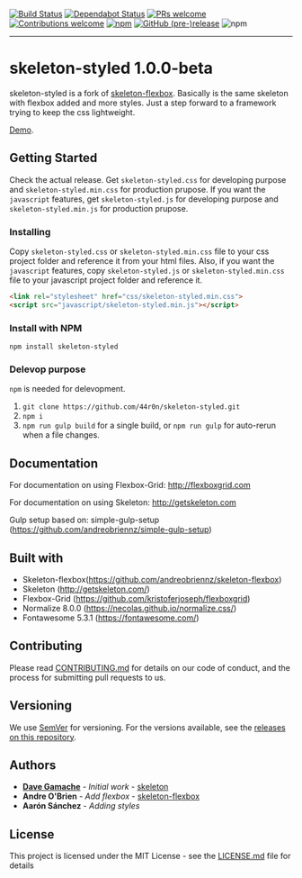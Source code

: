 [![Build Status](https://travis-ci.org/44r0n/skeleton-styled.svg?branch=master)](https://travis-ci.org/44r0n/skeleton-styled)
[![Dependabot Status](https://api.dependabot.com/badges/status?host=github&repo=44r0n/skeleton-styled)](https://dependabot.com)
[![PRs welcome](https://img.shields.io/badge/pull_requests-welcome-brightgreen.svg)](http://makeapullrequest.com/)
[![Contributions welcome](https://img.shields.io/badge/contributions-welcome-brightgreen.svg)](https://github.com/44r0n/skeleton-styled/issues)
[![npm](https://img.shields.io/npm/v/skeleton-styled.svg)](https://www.npmjs.com/package/skeleton-styled)
[![GitHub (pre-)release](https://img.shields.io/github/release/44r0n/skeleton-styled/all.svg)](https://github.com/44r0n/skeleton-styled/releases)
![npm](https://img.shields.io/npm/dt/skeleton-styled.svg)

---

# skeleton-styled 1.0.0-beta

skeleton-styled is a fork of [skeleton-flexbox](https://github.com/andreobriennz/skeleton-flexbox). Basically is the same skeleton with flexbox added and more styles. Just a step forward to a framework trying to keep the css lightweight. 

[Demo](https://44r0n.github.io/skeleton-styled/).

## Getting Started

Check the actual release. Get `skeleton-styled.css` for developing purpose and `skeleton-styled.min.css` for production prupose.
If you want the `javascript` features, get `skeleton-styled.js` for developing purpose and `skeleton-styled.min.js` for production prupose.

### Installing

Copy `skeleton-styled.css` or `skeleton-styled.min.css` file to your css project folder and reference it from your html files.
Also, if you want the `javascript` features, copy `skeleton-styled.js` or `skeleton-styled.min.css` file to your javascript project folder and reference it.

~~~html
<link rel="stylesheet" href="css/skeleton-styled.min.css">
<script src="javascript/skeleton-styled.min.js"></script>
~~~

### Install with NPM

`npm install skeleton-styled`

### Delevop purpose

`npm` is needed for delevopment.

1. `git clone https://github.com/44r0n/skeleton-styled.git`
2. `npm i`
3. `npm run gulp build` for a single build, or `npm run gulp` for auto-rerun when a file changes.

## Documentation

For documentation on using Flexbox-Grid: http://flexboxgrid.com

For documentation on using Skeleton: http://getskeleton.com

Gulp setup based on: simple-gulp-setup (https://github.com/andreobriennz/simple-gulp-setup)

## Built with
- Skeleton-flexbox(https://github.com/andreobriennz/skeleton-flexbox)
- Skeleton (http://getskeleton.com/)
- Flexbox-Grid (https://github.com/kristoferjoseph/flexboxgrid)
- Normalize 8.0.0 (https://necolas.github.io/normalize.css/)
- Fontawesome 5.3.1 (https://fontawesome.com/)

## Contributing

Please read [CONTRIBUTING.md](https://gist.github.com/PurpleBooth/b24679402957c63ec426) for details on our code of conduct, and the process for submitting pull requests to us.

## Versioning

We use [SemVer](http://semver.org/) for versioning. For the versions available, see the [releases on this repository](https://github.com/44r0n/skeleton-styled/releases). 

## Authors

* **[Dave Gamache](https://twitter.com/dhg)** - *Initial work* - [skeleton](https://github.com/dhg/Skeleton)
* **Andre O'Brien** - *Add flexbox* - [skeleton-flexbox](https://github.com/andreobriennz/skeleton-flexbox)
* **Aarón Sánchez** - *Adding styles*

## License

This project is licensed under the MIT License - see the [LICENSE.md](LICENSE.md) file for details

